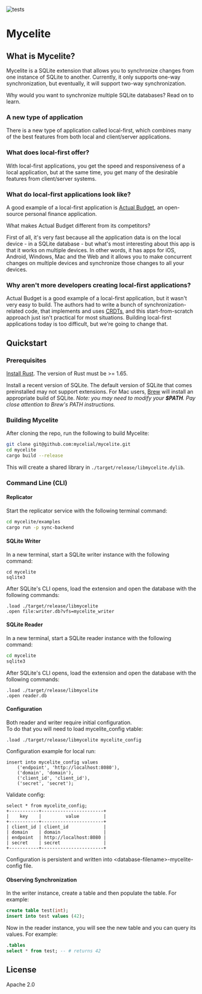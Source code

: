![tests](https://github.com/mycelial/mycelite/actions/workflows/tests.yml/badge.svg)
# Mycelite

## What is Mycelite?

Mycelite is a SQLite extension that allows you to synchronize changes from one
instance of SQLite to another. Currently, it only supports one-way
synchronization, but eventually, it will support two-way synchronization.

Why would you want to synchronize multiple SQLite databases? Read on to learn.

### A new type of application

There is a new type of application called local-first, which combines many of
the best features from both local and client/server applications.

### What does local-first offer?

With local-first applications, you get the speed and responsiveness of a local
application, but at the same time, you get many of the desirable features from
client/server systems.

### What do local-first applications look like?

A good example of a local-first application is [Actual
Budget](https://github.com/actualbudget/actual), an open-source personal finance
application.

What makes Actual Budget different from its competitors?

First of all, it's very fast because all the application data is on the local
device - in a SQLite database - but what's most interesting about this app is
that it works on multiple devices. In other words, it has apps for iOS, Android,
Windows, Mac and the Web and it allows you to make concurrent changes on
multiple devices and synchronize those changes to all your devices.

### Why aren't more developers creating local-first applications?

Actual Budget is a good example of a local-first application, but it wasn't very
easy to build. The authors had to write a bunch of synchronization-related code,
that implements and uses
[CRDTs](https://en.wikipedia.org/wiki/Conflict-free_replicated_data_type), and
this start-from-scratch approach just isn't practical for most situations.
Building local-first applications today is too difficult, but we're going to
change that.

## Quickstart

### Prerequisites

[Install Rust](https://www.rust-lang.org/tools/install).
The version of Rust must be >= 1.65.

Install a recent version of SQLite. The default version of SQLite that comes
preinstalled may not support extensions. For Mac users, [Brew](https://formulae.brew.sh/formula/sqlite)
will install an appropriate build of SQLite.
_Note: you may need to modify your **$PATH**. Pay close attention to Brew's PATH instructions._

### Building Mycelite

After cloning the repo, run the following to build Mycelite:

```bash
git clone git@github.com:mycelial/mycelite.git
cd mycelite
cargo build --release
```

This will create a shared library in `./target/release/libmycelite.dylib`.

### Command Line (CLI)

#### Replicator

Start the replicator service with the following terminal command:

```bash
cd mycelite/examples
cargo run -p sync-backend
```

#### SQLite Writer

In a new terminal, start a SQLite writer instance with the following command:

```
cd mycelite
sqlite3
```

After SQLite's CLI opens, load the extension and open the database with the
following commands:

```
.load ./target/release/libmycelite
.open file:writer.db?vfs=mycelite_writer
```

#### SQLite Reader

In a new terminal, start a SQLite reader instance with the following command:

```bash
cd mycelite
sqlite3
```

After SQLite's CLI opens, load the extension and open the database with the
following commands:

```
.load ./target/release/libmycelite
.open reader.db
```

#### Configuration
Both reader and writer require initial configuration.  
To do that you will need to load mycelite_config vtable:  
```
.load ./target/release/libmycelite mycelite_config
```

Configuration example for local run:  
```
insert into mycelite_config values
    ('endpoint', 'http://localhost:8080'),
    ('domain', 'domain'),
    ('client_id', 'client_id'),
    ('secret', 'secret');
```
Validate config:  
```
select * from mycelite_config;
+-----------+-----------------------+
|    key    |         value         |
+-----------+-----------------------+
| client_id | client_id             |
| domain    | domain                |
| endpoint  | http://localhost:8080 |
| secret    | secret                |
+-----------+-----------------------+
```

Configuration is persistent and written into \<database-filename\>-mycelite-config file.  



#### Observing Synchronization

In the writer instance, create a table and then populate the table. For example:

```sql
create table test(int);
insert into test values (42);
```

Now in the reader instance, you will see the new table and you can query its
values. For example:

```sql
.tables
select * from test; -- # returns 42
```

## License

Apache 2.0
